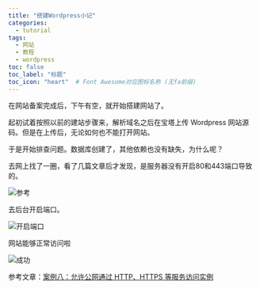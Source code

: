```yaml
---
title: "搭建Wordpress小记"
categories:
  - tutorial
tags:
  - 网站
  - 教程
  - wordpress
toc: false
toc_label: "标题"
toc_icon: "heart"  # Font Awesome对应图标名称 (无fa前缀)	
---
```

在网站备案完成后，下午有空，就开始搭建网站了。

起初试着按照以前的建站步骤来，解析域名之后在宝塔上传 Wordpress 网站源码。但是在上传后，无论如何也不能打开网站。

于是开始排查问题。数据库创建了，其他依赖也没有缺失，为什么呢？

去网上找了一圈，看了几篇文章后才发现，是服务器没有开启80和443端口导致的。

![参考][1]

去后台开启端口。

![开启端口][2]

网站能够正常访问啦

![成功][3]

参考文章：[案例八：允许公网通过 HTTP、HTTPS 等服务访问实例][4]

  [1]: https://s1.ax1x.com/2020/03/25/8jMFEV.png
  [2]: https://s1.ax1x.com/2020/03/25/8jMVCF.png
  [3]: https://s1.ax1x.com/2020/03/25/8jMkNT.png
  [4]: https://help.aliyun.com/document_detail/25475.html?spm=5176.2020520101.0.0.765e4df5SuLnDi